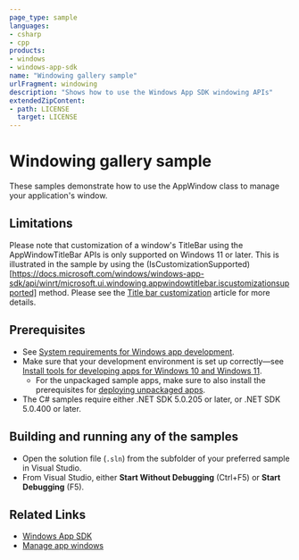 ```yaml
---
page_type: sample
languages:
- csharp
- cpp
products:
- windows
- windows-app-sdk
name: "Windowing gallery sample"
urlFragment: windowing
description: "Shows how to use the Windows App SDK windowing APIs"
extendedZipContent:
- path: LICENSE
  target: LICENSE
---
```

# Windowing gallery sample

These samples demonstrate how to use the AppWindow class to manage your application's window.

## Limitations

Please note that customization of a window's TitleBar using the AppWindowTitleBar APIs is only supported on Windows 11 or later. This is illustrated in the sample by using the (IsCustomizationSupported)[https://docs.microsoft.com/windows/windows-app-sdk/api/winrt/microsoft.ui.windowing.appwindowtitlebar.iscustomizationsupported] method. Please see the [Title bar
  customization](https://docs.microsoft.com/windows/apps/develop/title-bar) article for more details.

## Prerequisites

* See [System requirements for Windows app development](https://docs.microsoft.com/windows/apps/windows-app-sdk/system-requirements).
* Make sure that your development environment is set up correctly&mdash;see [Install tools for developing apps for Windows 10 and Windows 11](https://docs.microsoft.com/windows/apps/windows-app-sdk/set-up-your-development-environment).
    * For the unpackaged sample apps, make sure to also install the prerequisites for [deploying unpackaged apps](https://docs.microsoft.com/windows/apps/windows-app-sdk/deploy-unpackaged-apps).
* The C# samples require either .NET SDK 5.0.205 or later, or .NET SDK 5.0.400 or later.

## Building and running any of the samples

* Open the solution file (`.sln`) from the subfolder of your preferred sample in Visual Studio.
* From Visual Studio, either **Start Without Debugging** (Ctrl+F5) or **Start Debugging** (F5).

## Related Links

- [Windows App SDK](https://docs.microsoft.com/windows/apps/windows-app-sdk/)
- [Manage app windows](https://docs.microsoft.com/windows/apps/windows-app-sdk/windowing/windowing-overview)
